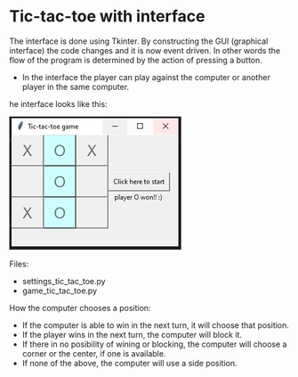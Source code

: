 # Tic-tac-toe with interface

The interface is done using Tkinter. By constructing the GUI (graphical interface) the code changes and it is now event driven. In other words the flow of the program is determined by the action of pressing a button.

- In the interface the player can play against the computer or another player in the same computer.

he interface looks like this:

![tic_tac_toe tkinter interface](https://github.com/catalinac3/Projects-in-python/blob/master/images/simple_tkinter.JPG?raw=true)

Files:
- settings_tic_tac_toe.py
- game_tic_tac_toe.py


How the computer chooses a position:
- If the computer is able to win in the next turn, it will choose that position.
- If the player wins in the next turn, the computer will block it.
- If there in no posibility of wining or blocking, the computer will choose a corner or the center, if one is available.
- If none of the above, the computer will use a side position.
